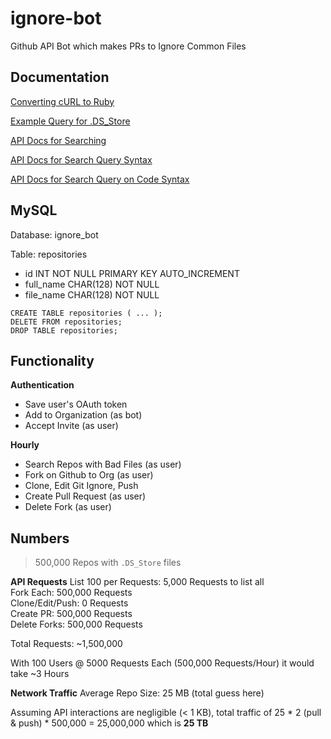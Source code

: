 # ignore-bot
Github API Bot which makes PRs to Ignore Common Files

## Documentation

[Converting cURL to Ruby](https://jhawthorn.github.io/curl-to-ruby/)

[Example Query for .DS_Store](https://github.com/search?utf8=%E2%9C%93&q=filename%3A.DS_Store+path%3A%2F&type=Code)

[API Docs for Searching](https://developer.github.com/v3/search/#search-code)

[API Docs for Search Query Syntax](https://help.github.com/articles/search-syntax/)

[API Docs for Search Query on Code Syntax](https://help.github.com/articles/searching-code/)

## MySQL

Database: ignore_bot

Table: repositories
- id INT NOT NULL PRIMARY KEY AUTO_INCREMENT
- full_name CHAR(128) NOT NULL
- file_name CHAR(128) NOT NULL

```
CREATE TABLE repositories ( ... );
DELETE FROM repositories;
DROP TABLE repositories;
```

## Functionality

**Authentication**
- Save user's OAuth token 
- Add to Organization (as bot)
- Accept Invite (as user)

**Hourly**
- Search Repos with Bad Files (as user)
- Fork on Github to Org (as user) 
- Clone, Edit Git Ignore, Push
- Create Pull Request (as user)
- Delete Fork (as user)

## Numbers

> 500,000 Repos with `.DS_Store` files

**API Requests**
List 100 per Requests: 5,000 Requests to list all  
Fork Each: 500,000 Requests  
Clone/Edit/Push: 0 Requests  
Create PR: 500,000 Requests  
Delete Forks: 500,000 Requests  

Total Requests: ~1,500,000

With 100 Users @ 5000 Requests Each (500,000 Requests/Hour) it would take ~3 Hours

**Network Traffic**
Average Repo Size: 25 MB (total guess here)  

Assuming API interactions are negligible (< 1 KB), total traffic of 25 * 2 (pull & push) * 500,000 = 25,000,000 which is **25 TB**
